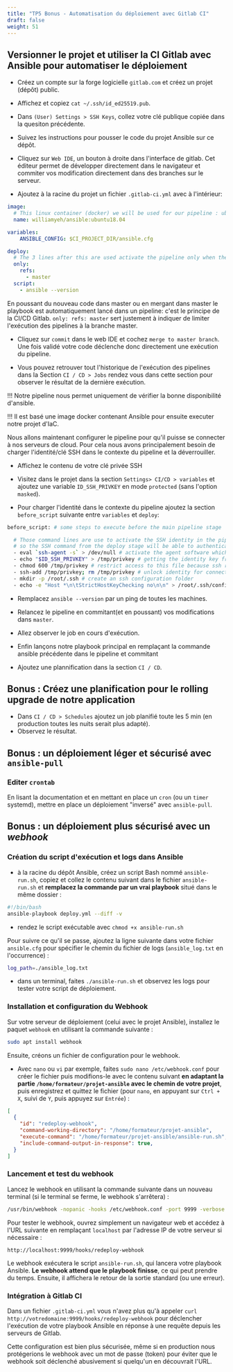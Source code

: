 ```yaml
---
title: "TP5 Bonus - Automatisation du déploiement avec Gitlab CI" 
draft: false
weight: 51
---
```


## Versionner le projet et utiliser la CI Gitlab avec Ansible pour automatiser le déploiement

- Créez un compte sur la forge logicielle `gitlab.com` et créez un projet (dépôt) public.
- Affichez et copiez `cat ~/.ssh/id_ed25519.pub`.
- Dans `(User) Settings > SSH Keys`, collez votre clé publique copiée dans la quesiton précédente.
- Suivez les instructions pour pousser le code du projet Ansible sur ce dépôt.
- Cliquez sur `Web IDE`, un bouton à droite dans l'interface de gitlab. Cet éditeur permet de développer directement dans le navigateur et commiter vos modification directement dans des branches sur le serveur.

- Ajoutez à la racine du projet un fichier `.gitlab-ci.yml` avec à l'intérieur:

```yaml
image:
  # This linux container (docker) we will be used for our pipeline : ubuntu bionic with ansible preinstalled in it
  name: williamyeh/ansible:ubuntu18.04

variables:
    ANSIBLE_CONFIG: $CI_PROJECT_DIR/ansible.cfg

deploy:
  # The 3 lines after this are used activate the pipeline only when the master branch changes
  only:
    refs:
      - master
  script:
    - ansible --version
```

En poussant du nouveau code dans master ou en mergant dans master le playbook est automatiquement lancé dans un pipeline: c'est le principe de la CI/CD Gitlab. `only: refs: master` sert justement à indiquer de limiter l'exécution des pipelines à la branche master.

- Cliquez sur `commit` dans le web IDE et cochez `merge to master branch`. Une fois validé votre code déclenche donc directement une exécution du pipeline.

- Vous pouvez retrouver tout l'historique de l'exécution des pipelines dans la Section `CI / CD > Jobs` rendez vous dans cette section pour observer le résultat de la dernière exécution.

!!! Notre pipeline nous permet uniquement de vérifier la bonne disponibilité d'ansible.

!!! Il est basé une image docker contenant Ansible pour ensuite executer notre projet d'IaC.

Nous allons maintenant configurer le pipeline pour qu'il puisse se connecter à nos serveurs de cloud. Pour cela nous avons principalement besoin de charger l'identité/clé SSH dans le contexte du pipeline et la déverrouiller.

- Affichez le contenu de votre clé privée SSH
- Visitez dans le projet dans la section `Settings> CI/CD > variables` et ajoutez une variable `ID_SSH_PRIVKEY` en mode `protected` (sans l'option `masked`).

- Pour charger l'identité dans le contexte du pipeline ajoutez la section `before_script` suivante entre `variables` et `deploy`:

```bash
before_script: # some steps to execute before the main pipeline stage

  # Those command lines are use to activate the SSH identity in the pipeline container
  # so the SSH command from the deploy stage will be able to authenticate.
  - eval `ssh-agent -s` > /dev/null # activate the agent software which manage the ssh identity
  - echo "$ID_SSH_PRIVKEY" > /tmp/privkey # getting the identity key from gitlab to put it in a file
  - chmod 600 /tmp/privkey # restrict access to this file because ssh require it
  - ssh-add /tmp/privkey; rm /tmp/privkey # unlock identity for connection and remove the key file
  - mkdir -p /root/.ssh # create an ssh configuration folder
  - echo -e "Host *\n\tStrictHostKeyChecking no\n\n" > /root/.ssh/config # configure ssh not to bother of server identity (slightly unsecure mode for the workshop)

```

- Remplacez `ansible --version` par un ping de toutes les machines.
- Relancez le pipeline en commitant(et en poussant) vos modifications dans `master`.

- Allez observer le job en cours d'exécution.

- Enfin lançons notre playbook principal en remplaçant la commande ansible précédente dans le pipeline et commitant

- Ajoutez une plannification dans la section `CI / CD`.

## Bonus : Créez une planification pour le rolling upgrade de notre application

<!-- - Modifiez `only: refs:` pour ajouter la branche `rolling_upgrade`. -->
<!-- - Modifier la commande ansible pour lancer le playbook d'upgrade. -->
- Dans `CI / CD > Schedules` ajoutez un job planifié toute les 5 min (en production toutes les nuits serait plus adapté).
- Observez le résultat.

## Bonus : un déploiement léger et sécurisé avec `ansible-pull`

### Editer `crontab`

En lisant la documentation et en mettant en place un `cron` (ou un `timer` systemd), mettre en place un déploiement "inversé" avec `ansible-pull`.

## Bonus : un déploiement plus sécurisé avec un _webhook_

### Création du script d'exécution et logs dans Ansible

- à la racine du dépôt Ansible, créez un script Bash nommé `ansible-run.sh`, copiez et collez le contenu suivant dans le fichier `ansible-run.sh` et **remplacez la commande par un vrai playbook** situé dans le même dossier :

```bash
#!/bin/bash
ansible-playbook deploy.yml --diff -v
```

- rendez le script exécutable avec `chmod +x ansible-run.sh`

Pour suivre ce qu'il se passe, ajoutez la ligne suivante dans votre fichier `ansible.cfg` pour spécifier le chemin du fichier de logs (`ansible_log.txt` en l'occurrence) :

```bash
log_path=./ansible_log.txt
```

- dans un terminal, faites `./ansible-run.sh` et observez les logs pour tester votre script de déploiement.

### Installation et configuration du Webhook

Sur votre serveur de déploiement (celui avec le projet Ansible), installez le paquet `webhook` en utilisant la commande suivante :

```bash
sudo apt install webhook
```
Ensuite, créons un fichier de configuration pour le webhook.

- Avec `nano` ou `vi` par exemple, faites `sudo nano /etc/webhook.conf` pour créer le fichier puis modifions-le avec le contenu suivant **en adaptant la partie `/home/formateur/projet-ansible` avec le chemin de votre projet**, puis enregistrez et quittez le fichier (pour `nano`, en appuyant sur `Ctrl + X`, suivi de `Y`, puis appuyez sur `Entrée`) :

```json
[
  {
    "id": "redeploy-webhook",
    "command-working-directory": "/home/formateur/projet-ansible",
    "execute-command": "/home/formateur/projet-ansible/ansible-run.sh",
    "include-command-output-in-response": true,
  }
]
```

### Lancement et test du webhook

Lancez le webhook en utilisant la commande suivante dans un nouveau terminal (si le terminal se ferme, le webhook s'arrêtera) :

```bash
/usr/bin/webhook -nopanic -hooks /etc/webhook.conf -port 9999 -verbose
```

Pour tester le webhook, ouvrez simplement un navigateur web et accédez à l'URL suivante en remplaçant `localhost` par l'adresse IP de votre serveur si nécessaire :

```
http://localhost:9999/hooks/redeploy-webhook
```

Le webhook exécutera le script `ansible-run.sh`, qui lancera votre playbook Ansible. 
**Le webhook attend que le playbook finisse**, ce qui peut prendre du temps. Ensuite, il affichera le retour de la sortie standard (ou une erreur).

### Intégration à Gitlab CI

Dans un fichier `.gitlab-ci.yml` vous n'avez plus qu'à appeler `curl http://votredomaine:9999/hooks/redeploy-webhook` pour déclencher l'exécution de votre playbook Ansible en réponse à une requête depuis les serveurs de Gitlab.

Cette configuration est bien plus sécurisée, même si en production nous protégerions le webhook avec un mot de passe (token) pour éviter que le webhook soit déclenché abusivement si quelqu'un en découvrait l'URL.
